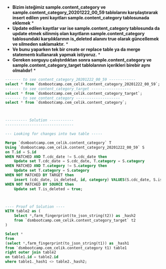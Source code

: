 * **Bizim isteğimiz sample.content_category ve sample.content_category_20201222_00_59 tablolarını karşılaştırarak
insert edilen yeni kayıtları sample.content_category tablosunada eklemek** *
* **Update edilen kayıtlar var ise sample.content_category tablosunda da update etmek silinmiş olan kayıtların sample.content_category tablosundaki karşılıklarının is_deleted alanını true olarak güncellemek ve silmeden saklamaktır.** *
* **Ve bunu yaparken tek bir create or replace table ya da merge statementı kullanarak yapmak istiyoruz.** *
* **Gereken sorguyu çalıştırdıktan sonra sample.content_category ve sample.content_category_target tablolarının içerikleri birebir aynı olmalıdır!** *

```SQL
------- to see content_category_20201222_00_59 ------------
select * from `dsmbootcamp.cem_celik.content_category_20201222_00_59`;
------- to see content_category_target ------------------
select * from `dsmbootcamp.cem_celik.content_category_target`;
------- to see content_category --------------------
select * from `dsmbootcamp.cem_celik.content_category`;



---------- Solution -----------
-------------------------------

--- Looking for changes into two table ----- 

Merge `dsmbootcamp.cem_celik.content_category` T
Using `dsmbootcamp.cem_celik.content_category_20201222_00_59` S 
on T.id = S.id
WHEN MATCHED AND T.cdc_date != S.cdc_date then
    Update set T.cdc_date = S.cdc_date, T.category = S.category
WHEN MATCHED AND T.category != S.category then
    Update set T.category = S.category
WHEN NOT MATCHED BY TARGET then
    insert (cdc_date, is_deleted, id, category) VALUES(S.cdc_date, S.is_deleted, S.id, S.category)
WHEN NOT MATCHED BY SOURCE then
    Update set T.is_deleted = true;



---- Proof of Solution ----
WITH table2 as (
    Select *,farm_fingerprint(to_json_string(t2)) as _hash2
    from `dsmbootcamp.cem_celik.content_category_target` t2
)

Select *
from 
(select *,farm_fingerprint(to_json_string(t1)) as _hash1
from `dsmbootcamp.cem_celik.content_category t1) table1
right outer join table2
on table1.id = table2.id
where table1._hash1 <> table2._hash2;
```
